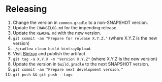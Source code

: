 Releasing
========

 1. Change the version in `common.gradle` to a non-SNAPSHOT version.
 2. Update the `CHANGELOG.md` for the impending release.
 3. Update the `README.md` with the new version.
 4. `git commit -am "Prepare for release X.Y.Z."` (where X.Y.Z is the new version)
 5. `./gradlew clean build bintrayUpload`.
 6. Visit [Bintray](https://bintray.com) and publish the artifact.
 7. `git tag -a X.Y.X -m "Version X.Y.Z"` (where X.Y.Z is the new version)
 8. Update the version in `build.gradle` to the next SNAPSHOT version.
 9. `git commit -am "Prepare next development version."`
 10. `git push && git push --tags`
